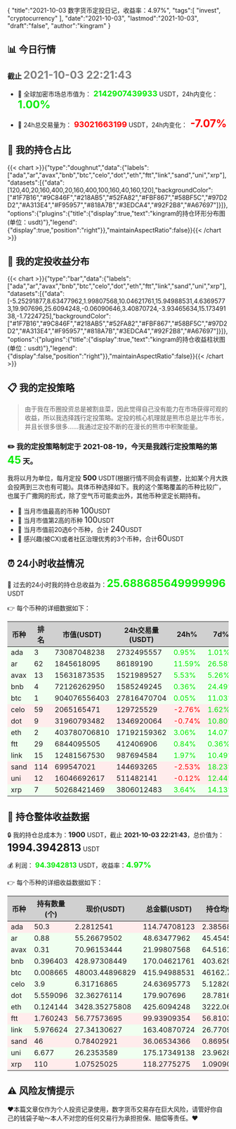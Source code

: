 {
"title":"2021-10-03 数字货币定投日记，收益率：4.97%",
"tags":[
"invest",
"cryptocurrency"
],
"date":"2021-10-03",
"lastmod":"2021-10-03",
"draft":"false",
"author":"kingram"
}

##  📊 今日行情
### 截止 <font color=grey size=5 >**2021-10-03 22:21:43**</font>
- 🍖 全球加密市场总市值为：<font color=#00EC00 size=4 > **2142907439933**</font> USDT，24h内变化：<font color=#00EC00 size=5 > **1.00%**</font>

- 🍤 24h总交易量为：<font color=#FF0000 size=4 > **93021663199**</font> USDT，24h内变化：<font color=#FF0000 size=5 > **-7.07%**</font>

## 🎨 我的持仓占比
{{< chart >}}{"type":"doughnut","data":{"labels":["ada","ar","avax","bnb","btc","celo","dot","eth","ftt","link","sand","uni","xrp"],"datasets":[{"data":[120,40,20,160,400,20,160,400,100,160,40,160,120],"backgroundColor":["#1F7B16","#9C846F","#218AB5","#52FA82","#FBF867","#58BF5C","#97D2D2","#A313E4","#F95957","#818A7B","#3EDCA4","#92F2B8","#A67697"]}]},"options":{"plugins":{"title":{"display":true,"text":"kingram的持仓环形分布图(单位：usdt)"},"legend":{"display":true,"position":"right"}},"maintainAspectRatio":false}}{{< /chart >}}

## 🍺 我的定投收益分布
{{< chart >}}{"type":"bar","data":{"labels":["ada","ar","avax","bnb","btc","celo","dot","eth","ftt","link","sand","uni","xrp"],"datasets":[{"data":[-5.25291877,8.63477962,1.99807568,10.04621761,15.94988531,4.63695773,19.907696,25.6094248,-0.06090646,3.40870724,-3.93465634,15.17349138,-1.7224725],"backgroundColor":["#1F7B16","#9C846F","#218AB5","#52FA82","#FBF867","#58BF5C","#97D2D2","#A313E4","#F95957","#818A7B","#3EDCA4","#92F2B8","#A67697"]}]},"options":{"plugins":{"title":{"display":true,"text":"kingram的持仓收益柱状图(单位：usdt)"},"legend":{"display":false,"position":"right"}},"maintainAspectRatio":false}}{{< /chart >}}

## 📋 我的定投策略

> 由于我在币圈投资总是被割韭菜，因此觉得自己没有能力在市场获得可观的收益，所以我选择践行定投策略。定投的核心机理就是熊市总是比牛市长，并且长很多很多……我通过定投不断的在漫长的熊市中积聚能量。

### ✏️ 我的定投策略制定于 **2021-08-19**，今天是我践行定投策略的第<font color=#00EC00 size=5 > **45**</font> 天。
我将以月为单位，每月定投 <font size=3 ><strong> 500 </strong></font> USDT(根据行情不同会有调整，比如某个月大跌会投两到三次也有可能)。具体币种选择如下。我的这个策略覆盖的币种比较广，也属于广撒网的形式，除了空气币可能卖出外，其他币种坚定长期持有。

- 🥇 当月市值最高的币种 <font size=4 >100</font>USDT
- 🥈 当月市值第2高的币种 <font size=4 >100</font>USDT
- 🥉 当月市值前20选6个币种，合计 <font size=4 >240</font>USDT
- 🏅 感兴趣(被CX)或者社区治理优秀的3个币种，合计<font size=4 >60</font>USDT

## ⏰ 24小时收益情况
📌 过去的24小时我的持仓总收益为：<font color=#00EC00 size=5 >**25.688685649999996**</font> USDT

👉 每个币种的详细数据如下：
<table>
    <thead><tr bgcolor="#d0d0d0" ><th>币种</th><th>排名</th><th>市值(USDT)</th><th>24h交易量(USDT)</th><th>24h%</th><th>7d%</th><th>24h收益</th></tr></thead>
    <tbody>
    <tr>
        <td bgcolor=#F0FFF0>ada</td>
        <td bgcolor=#F0FFF0>3</td>
        <td bgcolor=#F0FFF0>73087048238</td>
        <td bgcolor=#F0FFF0>2732495557</td>
        <td bgcolor=#F0FFF0><font color=#00EC00>0.95%</font></td>
        <td bgcolor=#F0FFF0><font color=#00EC00>1.01%</font></td>
        <td bgcolor=#F0FFF0><font color=#00EC00 size=3 ><strong>1.07683027</strong></font></td>
    </tr>
    <tr>
        <td bgcolor=#F0FFF0>ar</td>
        <td bgcolor=#F0FFF0>62</td>
        <td bgcolor=#F0FFF0>1845618095</td>
        <td bgcolor=#F0FFF0>86189190</td>
        <td bgcolor=#F0FFF0><font color=#00EC00>11.59%</font></td>
        <td bgcolor=#F0FFF0><font color=#00EC00>26.58%</font></td>
        <td bgcolor=#F0FFF0><font color=#00EC00 size=3 ><strong>5.04946917</strong></font></td>
    </tr>
    <tr>
        <td bgcolor=#F0FFF0>avax</td>
        <td bgcolor=#F0FFF0>13</td>
        <td bgcolor=#F0FFF0>15631873535</td>
        <td bgcolor=#F0FFF0>1521989527</td>
        <td bgcolor=#F0FFF0><font color=#00EC00>5.53%</font></td>
        <td bgcolor=#F0FFF0><font color=#00EC00>5.26%</font></td>
        <td bgcolor=#F0FFF0><font color=#00EC00 size=3 ><strong>1.15221149</strong></font></td>
    </tr>
    <tr>
        <td bgcolor=#F0FFF0>bnb</td>
        <td bgcolor=#F0FFF0>4</td>
        <td bgcolor=#F0FFF0>72126262950</td>
        <td bgcolor=#F0FFF0>1585249245</td>
        <td bgcolor=#F0FFF0><font color=#00EC00>0.36%</font></td>
        <td bgcolor=#F0FFF0><font color=#00EC00>24.49%</font></td>
        <td bgcolor=#F0FFF0><font color=#00EC00 size=3 ><strong>0.61549964</strong></font></td>
    </tr>
    <tr>
        <td bgcolor=#F0FFF0>btc</td>
        <td bgcolor=#F0FFF0>1</td>
        <td bgcolor=#F0FFF0>904076556403</td>
        <td bgcolor=#F0FFF0>27816470704</td>
        <td bgcolor=#F0FFF0><font color=#00EC00>0.05%</font></td>
        <td bgcolor=#F0FFF0><font color=#00EC00>11.03%</font></td>
        <td bgcolor=#F0FFF0><font color=#00EC00 size=3 ><strong>0.21714095</strong></font></td>
    </tr>
    <tr>
        <td bgcolor=#FFECEC>celo</td>
        <td bgcolor=#FFECEC>59</td>
        <td bgcolor=#FFECEC>2065165471</td>
        <td bgcolor=#FFECEC>129725529</td>
        <td bgcolor=#FFECEC><font color=#FF0000>-2.76%</font></td>
        <td bgcolor=#FFECEC><font color=#00EC00>1.62%</font></td>
        <td bgcolor=#FFECEC><font color=#FF0000 size=3 ><strong>-0.698026</strong></font></td>
    </tr>
    <tr>
        <td bgcolor=#FFECEC>dot</td>
        <td bgcolor=#FFECEC>9</td>
        <td bgcolor=#FFECEC>31960793482</td>
        <td bgcolor=#FFECEC>1346920064</td>
        <td bgcolor=#FFECEC><font color=#FF0000>-0.74%</font></td>
        <td bgcolor=#FFECEC><font color=#00EC00>10.80%</font></td>
        <td bgcolor=#FFECEC><font color=#FF0000 size=3 ><strong>-1.34102101</strong></font></td>
    </tr>
    <tr>
        <td bgcolor=#F0FFF0>eth</td>
        <td bgcolor=#F0FFF0>2</td>
        <td bgcolor=#F0FFF0>403780706810</td>
        <td bgcolor=#F0FFF0>17192159362</td>
        <td bgcolor=#F0FFF0><font color=#00EC00>3.06%</font></td>
        <td bgcolor=#F0FFF0><font color=#00EC00>14.07%</font></td>
        <td bgcolor=#F0FFF0><font color=#00EC00 size=3 ><strong>12.61742866</strong></font></td>
    </tr>
    <tr>
        <td bgcolor=#F0FFF0>ftt</td>
        <td bgcolor=#F0FFF0>29</td>
        <td bgcolor=#F0FFF0>6844095505</td>
        <td bgcolor=#F0FFF0>412406906</td>
        <td bgcolor=#F0FFF0><font color=#00EC00>0.84%</font></td>
        <td bgcolor=#F0FFF0><font color=#00EC00>0.36%</font></td>
        <td bgcolor=#F0FFF0><font color=#00EC00 size=3 ><strong>0.83225422</strong></font></td>
    </tr>
    <tr>
        <td bgcolor=#F0FFF0>link</td>
        <td bgcolor=#F0FFF0>15</td>
        <td bgcolor=#F0FFF0>12481567530</td>
        <td bgcolor=#F0FFF0>987694584</td>
        <td bgcolor=#F0FFF0><font color=#00EC00>1.97%</font></td>
        <td bgcolor=#F0FFF0><font color=#00EC00>10.49%</font></td>
        <td bgcolor=#F0FFF0><font color=#00EC00 size=3 ><strong>3.16194035</strong></font></td>
    </tr>
    <tr>
        <td bgcolor=#FFECEC>sand</td>
        <td bgcolor=#FFECEC>114</td>
        <td bgcolor=#FFECEC>699547021</td>
        <td bgcolor=#FFECEC>144693265</td>
        <td bgcolor=#FFECEC><font color=#FF0000>-2.53%</font></td>
        <td bgcolor=#FFECEC><font color=#00EC00>18.23%</font></td>
        <td bgcolor=#FFECEC><font color=#FF0000 size=3 ><strong>-0.93666595</strong></font></td>
    </tr>
    <tr>
        <td bgcolor=#FFECEC>uni</td>
        <td bgcolor=#FFECEC>12</td>
        <td bgcolor=#FFECEC>16046692617</td>
        <td bgcolor=#FFECEC>511482141</td>
        <td bgcolor=#FFECEC><font color=#FF0000>-0.12%</font></td>
        <td bgcolor=#FFECEC><font color=#00EC00>12.44%</font></td>
        <td bgcolor=#FFECEC><font color=#FF0000 size=3 ><strong>-0.20709682</strong></font></td>
    </tr>
    <tr>
        <td bgcolor=#F0FFF0>xrp</td>
        <td bgcolor=#F0FFF0>7</td>
        <td bgcolor=#F0FFF0>50268421469</td>
        <td bgcolor=#F0FFF0>3806012483</td>
        <td bgcolor=#F0FFF0><font color=#00EC00>3.64%</font></td>
        <td bgcolor=#F0FFF0><font color=#00EC00>14.13%</font></td>
        <td bgcolor=#F0FFF0><font color=#00EC00 size=3 ><strong>4.14872068</strong></font></td>
    </tr>
    </tbody>
</table>

## 🎯 持仓整体收益数据

🔒 我的持仓总成本为：<font size=3 >**1900**</font> USDT，截止 **2021-10-03 22:21:43**，总价值为：<font  size=5 >**1994.3942813**</font> USDT

💰 利润： <font color=#00EC00 size=3 >**94.3942813**</font> USDT，收益率：<font color=#00EC00 size=4 >**4.97%**</font>

👉 每个币种的详细收益数据如下：

<table>
    <thead><tr bgcolor="#d0d0d0" ><th>币种</th><th>持有数量(个)</th><th>现价(USDT)</th><th>总金额(USDT)</th><th>持仓均价(USDT)</th><th>成本(USDT)</th><th>利润(USDT)</th><th>收益率</th></tr></thead>
    <tbody>
    <tr>
        <td bgcolor=#FFECEC>ada</td>
        <td bgcolor=#FFECEC>50.3</td>
        <td bgcolor=#FFECEC>2.2812541</td>
        <td bgcolor=#FFECEC>114.74708123</td>
        <td bgcolor=#FFECEC>2.38568588</td>
        <td bgcolor=#FFECEC>120</td>
        <td bgcolor=#FFECEC>-5.25291877</td>
        <td bgcolor=#FFECEC><font color=#FF0000 size=3 ><strong>-4.38%</strong></font></td>
    </tr>
    <tr>
        <td bgcolor=#F0FFF0>ar</td>
        <td bgcolor=#F0FFF0>0.88</td>
        <td bgcolor=#F0FFF0>55.26679502</td>
        <td bgcolor=#F0FFF0>48.63477962</td>
        <td bgcolor=#F0FFF0>45.45454545</td>
        <td bgcolor=#F0FFF0>40</td>
        <td bgcolor=#F0FFF0>8.63477962</td>
        <td bgcolor=#F0FFF0><font color=#00EC00 size=3 ><strong>21.59%</strong></font></td>
    </tr>
    <tr>
        <td bgcolor=#F0FFF0>avax</td>
        <td bgcolor=#F0FFF0>0.31</td>
        <td bgcolor=#F0FFF0>70.96153444</td>
        <td bgcolor=#F0FFF0>21.99807568</td>
        <td bgcolor=#F0FFF0>64.51612903</td>
        <td bgcolor=#F0FFF0>20</td>
        <td bgcolor=#F0FFF0>1.99807568</td>
        <td bgcolor=#F0FFF0><font color=#00EC00 size=3 ><strong>9.99%</strong></font></td>
    </tr>
    <tr>
        <td bgcolor=#F0FFF0>bnb</td>
        <td bgcolor=#F0FFF0>0.396403</td>
        <td bgcolor=#F0FFF0>428.97308449</td>
        <td bgcolor=#F0FFF0>170.04621761</td>
        <td bgcolor=#F0FFF0>403.62963953</td>
        <td bgcolor=#F0FFF0>160</td>
        <td bgcolor=#F0FFF0>10.04621761</td>
        <td bgcolor=#F0FFF0><font color=#00EC00 size=3 ><strong>6.28%</strong></font></td>
    </tr>
    <tr>
        <td bgcolor=#F0FFF0>btc</td>
        <td bgcolor=#F0FFF0>0.008665</td>
        <td bgcolor=#F0FFF0>48003.44896829</td>
        <td bgcolor=#F0FFF0>415.94988531</td>
        <td bgcolor=#F0FFF0>46162.72360069</td>
        <td bgcolor=#F0FFF0>400</td>
        <td bgcolor=#F0FFF0>15.94988531</td>
        <td bgcolor=#F0FFF0><font color=#00EC00 size=3 ><strong>3.99%</strong></font></td>
    </tr>
    <tr>
        <td bgcolor=#F0FFF0>celo</td>
        <td bgcolor=#F0FFF0>3.9</td>
        <td bgcolor=#F0FFF0>6.31716865</td>
        <td bgcolor=#F0FFF0>24.63695773</td>
        <td bgcolor=#F0FFF0>5.12820513</td>
        <td bgcolor=#F0FFF0>20</td>
        <td bgcolor=#F0FFF0>4.63695773</td>
        <td bgcolor=#F0FFF0><font color=#00EC00 size=3 ><strong>23.18%</strong></font></td>
    </tr>
    <tr>
        <td bgcolor=#F0FFF0>dot</td>
        <td bgcolor=#F0FFF0>5.559096</td>
        <td bgcolor=#F0FFF0>32.36276114</td>
        <td bgcolor=#F0FFF0>179.907696</td>
        <td bgcolor=#F0FFF0>28.78165802</td>
        <td bgcolor=#F0FFF0>160</td>
        <td bgcolor=#F0FFF0>19.907696</td>
        <td bgcolor=#F0FFF0><font color=#00EC00 size=3 ><strong>12.44%</strong></font></td>
    </tr>
    <tr>
        <td bgcolor=#F0FFF0>eth</td>
        <td bgcolor=#F0FFF0>0.124144</td>
        <td bgcolor=#F0FFF0>3428.35275808</td>
        <td bgcolor=#F0FFF0>425.6094248</td>
        <td bgcolor=#F0FFF0>3222.06469906</td>
        <td bgcolor=#F0FFF0>400</td>
        <td bgcolor=#F0FFF0>25.6094248</td>
        <td bgcolor=#F0FFF0><font color=#00EC00 size=3 ><strong>6.40%</strong></font></td>
    </tr>
    <tr>
        <td bgcolor=#FFECEC>ftt</td>
        <td bgcolor=#FFECEC>1.760243</td>
        <td bgcolor=#FFECEC>56.77573695</td>
        <td bgcolor=#FFECEC>99.93909354</td>
        <td bgcolor=#FFECEC>56.81033812</td>
        <td bgcolor=#FFECEC>100</td>
        <td bgcolor=#FFECEC>-0.06090646</td>
        <td bgcolor=#FFECEC><font color=#FF0000 size=3 ><strong>-0.06%</strong></font></td>
    </tr>
    <tr>
        <td bgcolor=#F0FFF0>link</td>
        <td bgcolor=#F0FFF0>5.976624</td>
        <td bgcolor=#F0FFF0>27.34130627</td>
        <td bgcolor=#F0FFF0>163.40870724</td>
        <td bgcolor=#F0FFF0>26.77096635</td>
        <td bgcolor=#F0FFF0>160</td>
        <td bgcolor=#F0FFF0>3.40870724</td>
        <td bgcolor=#F0FFF0><font color=#00EC00 size=3 ><strong>2.13%</strong></font></td>
    </tr>
    <tr>
        <td bgcolor=#FFECEC>sand</td>
        <td bgcolor=#FFECEC>46</td>
        <td bgcolor=#FFECEC>0.78402921</td>
        <td bgcolor=#FFECEC>36.06534366</td>
        <td bgcolor=#FFECEC>0.86956522</td>
        <td bgcolor=#FFECEC>40</td>
        <td bgcolor=#FFECEC>-3.93465634</td>
        <td bgcolor=#FFECEC><font color=#FF0000 size=3 ><strong>-9.84%</strong></font></td>
    </tr>
    <tr>
        <td bgcolor=#F0FFF0>uni</td>
        <td bgcolor=#F0FFF0>6.677</td>
        <td bgcolor=#F0FFF0>26.2353589</td>
        <td bgcolor=#F0FFF0>175.17349138</td>
        <td bgcolor=#F0FFF0>23.96285757</td>
        <td bgcolor=#F0FFF0>160</td>
        <td bgcolor=#F0FFF0>15.17349138</td>
        <td bgcolor=#F0FFF0><font color=#00EC00 size=3 ><strong>9.48%</strong></font></td>
    </tr>
    <tr>
        <td bgcolor=#FFECEC>xrp</td>
        <td bgcolor=#FFECEC>110</td>
        <td bgcolor=#FFECEC>1.07525025</td>
        <td bgcolor=#FFECEC>118.2775275</td>
        <td bgcolor=#FFECEC>1.09090909</td>
        <td bgcolor=#FFECEC>120</td>
        <td bgcolor=#FFECEC>-1.7224725</td>
        <td bgcolor=#FFECEC><font color=#FF0000 size=3 ><strong>-1.44%</strong></font></td>
    </tr>
    </tbody>
</table>

## ⚠️ 风险友情提示
❤️本篇文章仅作为个人投资记录使用，数字货币交易存在巨大风险，请管好你自己的钱袋子呦～本人不对您的任何交易行为承担担保、赔偿等责任。❤️